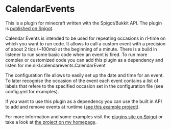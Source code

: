 # CalendarEvents

This is a plugin for minecraft written with the Spigot/Bukkit API. The plugin is [published on Spigot][spigot].

Calendar Events is intended to be used for repeating occasions in rl-time on which you want to run code. It allows to call a custom event with a precision of about 2 tics (~100ms) at the beginning of a minute. There is a build in listener to run some basic code when an event is fired. To run more complex or customized code you can add this plugin as a dependency and listen for me.nikl.calendarevents.CalendarEvent

The configuration file allows to easily set up the date and time for an event. To later recognise the occasion of the event each event contains a list of labels that refere to the specified occasion set in the configuration file (see config.yml for examples).  

If you want to use this plugin as a dependency you can use the built in API to add and remove events at runtime ([see this example project][example]).

For more information and some examples visit the [plugins site on Spigot][spigot] or take a look at [the project on my homepage][hp].


[spigot]: https://www.spigotmc.org/resources/calendar-events.35536/
[example]: https://github.com/NiklasEi/ExampleCalendarEventsAPI
[hp]: https://www.nikl.me/projects/CalendarEvents/